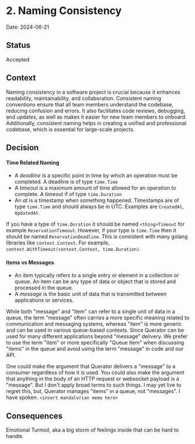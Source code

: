 # 2. Naming Consistency

Date: 2024-06-21

## Status

Accepted

## Context

Naming consistency in a software project is crucial because it enhances readability, maintainability, and collaboration.
Consistent naming conventions ensure that all team members understand the codebase, reducing confusion and errors.
It also facilitates code reviews, debugging, and updates, as well as makes it easier for new team members to onboard.
Additionally, consistent naming helps in creating a unified and professional codebase, which is essential for
large-scale projects.

## Decision

#### Time Related Naming
* A *deadline* is a specific point in time by which an operation must be completed. A deadline is of type `time.Time`
* A *timeout* is a maximum amount of time allowed for an operation to complete. A timeout if of type `time.Duration`
* An *at* is a timestamp when something happened. Timestamps are of type `time.Time` and should always be in UTC. 
  Examples are `CreatedAt`, `UpdatedAt`.

If you have a type of `time.Duration` it should be named `<thing>Timeout` for example `ReservationTimeout`.
However, if your type is `time.Time` then it should be named `ReservationDeadline`. This is consistent with many
golang libraries like `context.Context`.  For example, `context.WithTimeout(context.Context, time.Duration)`.

#### Items vs Messages
* An *item* typically refers to a single entry or element in a collection or queue. An item can be any type
  of data or object that is stored and processed in the queue.
* A *message* is the basic unit of data that is transmitted between applications or services.

While both "message" and "item" can refer to a single unit of data in a queue, the term "message" often carries
a more specific meaning related to communication and messaging systems, whereas "item" is more generic and can be
used in various queue-based contexts. Since Querator can be used for many different applications beyond "message"
delivery. We prefer to use the term "item" or more specifically "Queue Item" when discussing "items" in the queue
and avoid using the term "message" in code and our API.

One could make the argument that Querator delivers a "message" to a consumer regardless of how it is used. You could
also make the argument that anything in the body of an HTTP request or websocket payload is a "message". But I don't
apply broad terms to such things. I may yet live to regret this, but, Querator manages "items" in a queue, not 
"messages". I have spoken. `<insert mandalorian meme here>`

## Consequences

Emotional Turmoil, aka a big storm of feelings inside that can be hard to handle.
